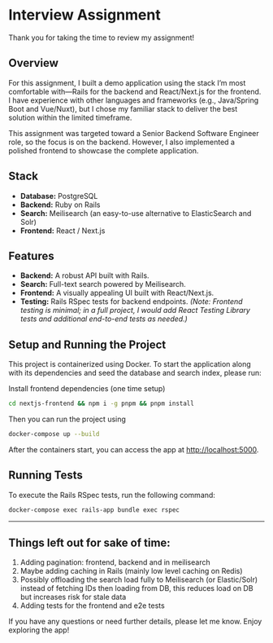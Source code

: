 # Interview Assignment

Thank you for taking the time to review my assignment!

## Overview

For this assignment, I built a demo application using the stack I’m most comfortable with—Rails for the backend and React/Next.js for the frontend. I have experience with other languages and frameworks (e.g., Java/Spring Boot and Vue/Nuxt), but I chose my familiar stack to deliver the best solution within the limited timeframe.

This assignment was targeted toward a Senior Backend Software Engineer role, so the focus is on the backend. However, I also implemented a polished frontend to showcase the complete application.

## Stack

- **Database:** PostgreSQL
- **Backend:** Ruby on Rails
- **Search:** Meilisearch (an easy-to-use alternative to ElasticSearch and Solr)
- **Frontend:** React / Next.js

## Features

- **Backend:** A robust API built with Rails.
- **Search:** Full-text search powered by Meilisearch.
- **Frontend:** A visually appealing UI built with React/Next.js.
- **Testing:** Rails RSpec tests for backend endpoints. _(Note: Frontend testing is minimal; in a full project, I would add React Testing Library tests and additional end-to-end tests as needed.)_

## Setup and Running the Project

This project is containerized using Docker. To start the application along with its dependencies and seed the database and search index, please run:

Install frontend dependencies (one time setup)

```bash
cd nextjs-frontend && npm i -g pnpm && pnpm install
```
Then you can run the project using

```bash
docker-compose up --build
```

After the containers start, you can access the app at [http://localhost:5000](http://localhost:5000).

## Running Tests

To execute the Rails RSpec tests, run the following command:

```bash
docker-compose exec rails-app bundle exec rspec
```

---

## Things left out for sake of time:

1. Adding pagination: frontend, backend and in meilisearch
2. Maybe adding caching in Rails (mainly low level caching on Redis)
3. Possibly offloading the search load fully to Meilisearch (or Elastic/Solr) instead of fetching IDs then loading from DB, this reduces load on DB but increases risk for stale data
4. Adding tests for the frontend and e2e tests

If you have any questions or need further details, please let me know. Enjoy exploring the app!
